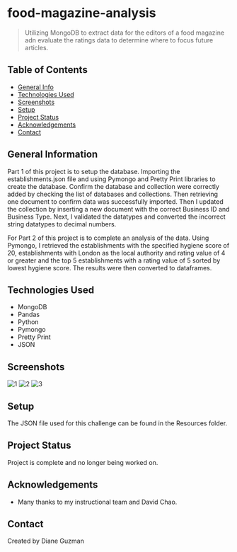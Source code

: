 # food-magazine-analysis
> Utilizing MongoDB to extract data for the editors of a food magazine adn evaluate the ratings data to determine where to focus future articles.

## Table of Contents
* [General Info](#general-information)
* [Technologies Used](#technologies-used)
* [Screenshots](#screenshots)
* [Setup](#setup)
* [Project Status](#project-status)
* [Acknowledgements](#acknowledgements)
* [Contact](#contact)


## General Information
Part 1 of this project is to setup the database. Importing the establishments.json file and using Pymongo and Pretty Print libraries to create the database.  Confirm the database and collection were correctly added by checking the list of databases and collections. Then retrieving one document to confirm data was successfully imported.  Then I updated the collection by inserting a new document with the correct Business ID and Business Type. Next, I validated the datatypes and converted the incorrect string datatypes to decimal numbers.

For Part 2 of this project is to complete an analysis of the data. Using Pymongo, I retrieved the establishments with the specified hygiene score of 20, establishments with London as the local authority and rating value of 4 or greater and the top 5 establishments with a rating value of 5 sorted by lowest hygiene score.  The results were then converted to dataframes.


## Technologies Used
- MongoDB
- Pandas
- Python
- Pymongo
- Pretty Print
- JSON


## Screenshots
![1](https://user-images.githubusercontent.com/117790100/223496679-4cf43397-12eb-4aa8-af03-1010ff74826a.png)
![2](https://user-images.githubusercontent.com/117790100/223496682-5b85464f-c676-4a3a-9d3d-1248e4e81527.png)
![3](https://user-images.githubusercontent.com/117790100/223496684-7a2cf7fb-6ef6-4870-a1ed-1648e0b28a30.png)


## Setup
The JSON file used for this challenge can be found in the Resources folder.


## Project Status
Project is complete and no longer being worked on.


## Acknowledgements
- Many thanks to my instructional team and David Chao.


## Contact
Created by Diane Guzman

